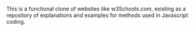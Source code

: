 This is a functional clone of websites like w3Schools.com, existing as a repository of explanations and examples for methods used in Javascript coding.
